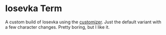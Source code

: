 # Iosevka Term

A custom build of Iosevka using the [customizer](https://typeof.net/Iosevka/customizer). Just the default variant with a few character changes. Pretty boring, but I like it.
